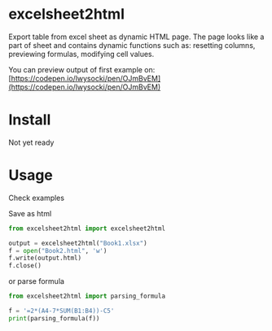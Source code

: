 # excelsheet2html

Export table from excel sheet as dynamic HTML page. The page looks like a part of sheet and contains dynamic functions such as: resetting columns, previewing formulas, modifying cell values.

You can preview output of first example on: [https://codepen.io/lwysocki/pen/OJmBvEM](https://codepen.io/lwysocki/pen/OJmBvEM)

# Install

Not yet ready

# Usage

Check examples

Save as html

```python
from excelsheet2html import excelsheet2html

output = excelsheet2html("Book1.xlsx")
f = open("Book2.html", 'w')
f.write(output.html)
f.close()
```

or parse formula

```python
from excelsheet2html import parsing_formula

f = '=2*(A4-7*SUM(B1:B4))-C5'
print(parsing_formula(f))
```
